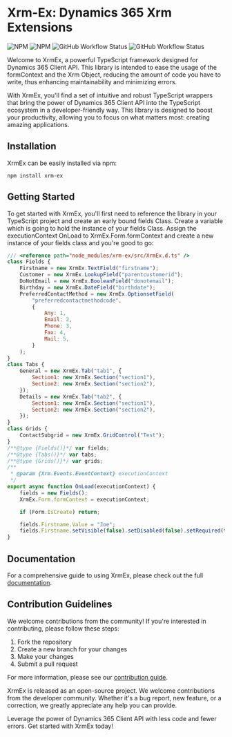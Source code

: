# Xrm-Ex: Dynamics 365 Xrm Extensions

![NPM](https://img.shields.io/npm/l/xrm-ex)
![NPM](https://img.shields.io/npm/v/xrm-ex)
![GitHub Workflow Status](https://github.com/AhashSritharan/Xrm-Ex/actions/workflows/XrmEx.yml/badge.svg?branch%253Dmain)
![GitHub Workflow Status](https://github.com/AhashSritharan/Xrm-Ex/actions/workflows/playwright.yml/badge.svg?branch%253Dmain)


Welcome to XrmEx, a powerful TypeScript framework designed for Dynamics 365 Client API. This library is intended to ease the usage of the formContext and the Xrm Object, reducing the amount of code you have to write, thus enhancing maintainability and minimizing errors.

With XrmEx, you'll find a set of intuitive and robust TypeScript wrappers that bring the power of Dynamics 365 Client API into the TypeScript ecosystem in a developer-friendly way. This library is designed to boost your productivity, allowing you to focus on what matters most: creating amazing applications.

## Installation
XrmEx can be easily installed via npm:
```shell
npm install xrm-ex
```

## Getting Started
To get started with XrmEx, you'll first need to reference the library in your TypeScript project and create an early bound fields Class.
Create a variable which is going to hold the instance of your fields Class.
Assign the executionContext OnLoad to XrmEx.Form.formContext and create a new instance of your fields class and you're good to go:

```js
/// <reference path="node_modules/xrm-ex/src/XrmEx.d.ts" />
class Fields {
    Firstname = new XrmEx.TextField("firstname");
    Customer = new XrmEx.LookupField("parentcustomerid");
    DoNotEmail = new XrmEx.BooleanField("donotemail");
    Birthday = new XrmEx.DateField("birthdate");
    PreferredContactMethod = new XrmEx.OptionsetField(
        "preferredcontactmethodcode",
        {
            Any: 1,
            Email: 2,
            Phone: 3,
            Fax: 4,
            Mail: 5,
        }
    );
}
class Tabs {
    General = new XrmEx.Tab("tab1", {
        Section1: new XrmEx.Section("section1"),
        Section2: new XrmEx.Section("section2"),
    });
    Details = new XrmEx.Tab("tab2", {
        Section1: new XrmEx.Section("section1"),
        Section2: new XrmEx.Section("section2"),
    });
}
class Grids {
    ContactSubgrid = new XrmEx.GridControl("Test");
}
/**@type {Fields()}*/ var fields;
/**@type {Tabs()}*/ var tabs;
/**@type {Grids()}*/ var grids;
/**
 * @param {Xrm.Events.EventContext} executionContext 
 */
export async function OnLoad(executionContext) {
    fields = new Fields();
    XrmEx.Form.formContext = executionContext;

    if (Form.IsCreate) return;

    fields.Firstname.Value = "Joe";
    fields.Firstname.setVisible(false).setDisabled(false).setRequired(true);
}
```

## Documentation
For a comprehensive guide to using XrmEx, please check out the full [documentation](https://github.com/AhashSritharan/Xrm-Ex/blob/main/docs/modules/XrmEx.md).

## Contribution Guidelines

We welcome contributions from the community! If you're interested in contributing, please follow these steps:

1.  Fork the repository
2.  Create a new branch for your changes
3.  Make your changes
4.  Submit a pull request

For more information, please see our [contribution guide](https://github.com/AhashSritharan/Xrm-Ex/blob/main/CONTRIBUTING.md).

XrmEx is released as an open-source project. We welcome contributions from the developer community. Whether it's a bug report, new feature, or a correction, we greatly appreciate any help you can provide.

Leverage the power of Dynamics 365 Client API with less code and fewer errors. Get started with XrmEx today!